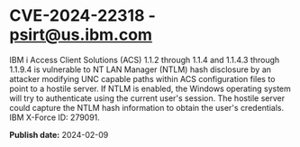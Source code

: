 # CVE-2024-22318 - psirt@us.ibm.com

IBM i Access Client Solutions (ACS) 1.1.2 through 1.1.4 and 1.1.4.3 through 1.1.9.4 is vulnerable to NT LAN Manager (NTLM) hash disclosure by an attacker modifying UNC capable paths within ACS configuration files to point to a hostile server. If NTLM is enabled, the Windows operating system will try to authenticate using the current user's session. The hostile server could capture the NTLM hash information to obtain the user's credentials.  IBM X-Force ID:  279091.

**Publish date:** 2024-02-09
